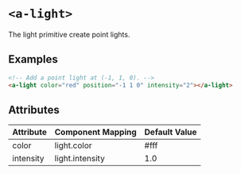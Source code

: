 # `<a-light>`

The light primitive create point lights.

## Examples


```html
<!-- Add a point light at (-1, 1, 0). -->
<a-light color="red" position="-1 1 0" intensity="2"></a-light>
```

## Attributes

| Attribute    | Component Mapping | Default Value |
| ------------ | ----------------- | ------------- |
| color        | light.color       | #fff          |
| intensity    | light.intensity   | 1.0           |
